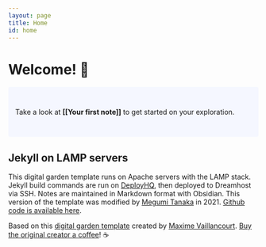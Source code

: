 ```yaml
---
layout: page
title: Home
id: home
---
```


# Welcome! 🌱

<p style="padding: 3em 1em; background: #f5f7ff; border-radius: 4px;">
  Take a look at <span style="font-weight: bold">[[Your first note]]</span> to get started on your exploration.
</p>

## Jekyll on LAMP servers
This digital garden template runs on Apache servers with the LAMP stack. Jekyll build commands are run on [DeployHQ](https://www.deployhq.com/), then deployed to Dreamhost via SSH. Notes are maintained in Markdown format with Obsidian. This version of the template was modified by [Megumi Tanaka](https://megumi.co) in 2021. [Github code is available here](https://github.com/meewgumi/apache-digital-garden). 

Based on this [digital garden template](https://github.com/maximevaillancourt/digital-garden-jekyll-template) created by [Maxime Vaillancourt](https://github.com/maximevaillancourt).  [Buy the original creator a coffee](https://ko-fi.com/maximevaillancourt)! ☕️
